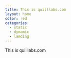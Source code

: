 ```yaml
---
title: This is quilllabs.com
layout: home
color: red
categories:
  - static
  - dynamic
  - landing
---
```



This is quilllabs.com